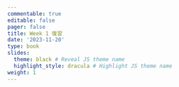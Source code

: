 ```yaml
---
commentable: true
editable: false
pager: false
title: Week 1 復習
date: '2023-11-20'
type: book
slides:
  theme: black # Reveal JS theme name
  highlight_style: dracula # Highlight JS theme name
weight: 1
---
```

